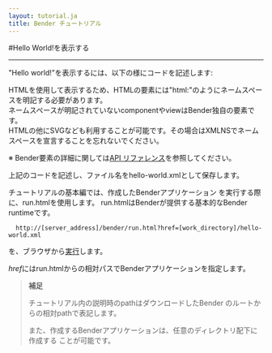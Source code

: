 ```yaml
---
layout: tutorial.ja
title: Bender チュートリアル
---
```

#Hello World!を表示する

-----

"Hello world!"を表示するには、以下の様にコードを記述します:

<blockquote class="code">
</blockquote>
<script src="../../flexo.js">
</script>
<script>
flexo.ez_xhr("hello-world.xml", { responseType: "text" }, function (req) {
  document.querySelector("blockquote").appendChild(flexo.$pre(req.response));
});
</script>

HTMLを使用して表示するため、HTMLの要素には"html:"のようにネームスペースを明記する必要があります。  
ネームスペースが明記されていないcomponentやviewはBender独自の要素です。  
HTMLの他にSVGなども利用することが可能です。その場合はXMLNSでネームスペースを宣言することを忘れないでください。  

※ Bender要素の詳細に関しては[API リファレンス](../reference/reference.ja.html)を参照してください。

上記のコードを記述し、ファイル名をhello-world.xmlとして保存します。

チュートリアルの基本編では、作成したBenderアプリケーション
を実行する際に、run.htmlを使用します。
run.htmlはBenderが提供する基本的なBender runtimeです。

	  http://[server_address]/bender/run.html?href=[work_directory]/hello-world.xml

を、ブラウザから[実行](../../run.html?href=docs/tutorial/hello-world.xml)します。

*href*にはrun.htmlからの相対パスでBenderアプリケーションを指定します。

> __補足__
>
> チュートリアル内の説明時のpathはダウンロードしたBender
> のルートからの相対pathで表記します。
>
> また、作成するBenderアプリケーションは、任意のディレクトリ配下に作成する
> ことが可能です。

